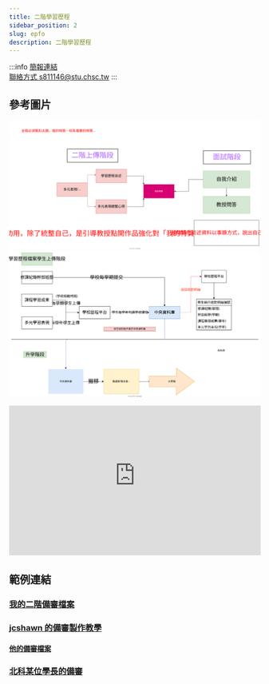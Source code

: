 ```yaml
---
title: 二階學習歷程
sidebar_position: 2
slug: epfo
description: 二階學習歷程
---
```

:::info
[簡報連結](https://pan.brid.cf/d/Microsoft/yuntech/%E5%AD%B8%E7%BF%92%E6%AD%B7%E7%A8%8B%E6%AA%94%E6%A1%88.pptx)  
[聯絡方式 s811146@stu.chsc.tw](mailto:s811146@stu.chsc.tw)
:::
## 參考圖片
![](二階統整圖.svg)
![](學習歷程上傳階段.svg)

<iframe src="https://liveyuntechedu-my.sharepoint.com/personal/b11123021_live_yuntech_edu_tw/_layouts/15/Doc.aspx?sourcedoc={52645b5c-1422-43d6-84f2-794de9ca7d81}&amp;action=embedview&amp;wdAr=1.7777777777777777" width="100%" height="300px" frameborder="0">這是 <a target="_blank" href="https://office.com/webapps">Office</a> 提供的內嵌 <a target="_blank" href="https://office.com">Microsoft Office</a> 簡報。</iframe>

## 範例連結
### [我的二階備審檔案](https://drive.google.com/drive/folders/1cnre4JeC6HcrnEakJeUjdfBD1hcO5tva?usp=sharing)  
### [jcshawn 的備審製作教學](https://jcshawn.com/university-application-documents/)
#### [他的備審檔案](政大資科學習歷程自述lucker公開版.pdf)
### [北科某位學長的備審](Appdoc-blur-downscaled.pdf)
